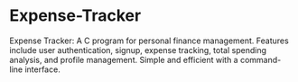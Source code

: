 # Expense-Tracker
Expense Tracker: A C program for personal finance management. Features include user authentication, signup, expense tracking, total spending analysis, and profile management. Simple and efficient with a command-line interface.
